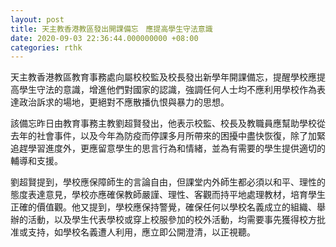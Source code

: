 ```yaml
---
layout: post
title: 天主教香港教區發出開課備忘　應提高學生守法意識
date: 2020-09-03 22:36:44.000000000 +08:00
categories: rthk
---
```


天主教香港教區教育事務處向屬校校監及校長發出新學年開課備忘，提醒學校應提高學生守法的意識，增進他們對國家的認識，強調任何人士均不應利用學校作為表達政治訴求的場地，更絕對不應散播仇恨與暴力的思想。

該備忘昨日由教育事務主教劉超賢發出，他表示校監、校長及教職員應幫助學校從去年的社會事件，以及今年為防疫而停課多月所帶來的困擾中盡快恢復，除了加緊追趕學習進度外，更應留意學生的思言行為和情緒，並為有需要的學生提供適切的輔導和支援。

劉超賢提到，學校應保障師生的言論自由，但課堂内外師生都必須以和平、理性的態度表達意見，學校亦應確保教師嚴謹、理性、客觀而持平地處理教材，培育學生正確的價值觀。他又提到，學校應保持警覺，確保任何以學校名義成立的組織、舉辦的活動，以及學生代表學校或穿上校服參加的校外活動，均需要事先獲得校方批准或支持，如學校名義遭人利用，應立即公開澄清，以正視聽。
